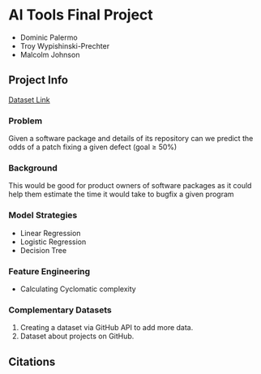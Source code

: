 # AI Tools Final Project
- Dominic Palermo
- Troy Wypishinski-Prechter
- Malcolm Johnson

## Project Info
[Dataset Link](https://github.com/feiwww/GHPR_dataset)

### Problem
Given a software package and details of its repository can we predict the odds of a patch fixing a given defect
(goal ≥ $50\%$)

### Background
This would be good for product owners of software packages as it could help them estimate the time it would take to
bugfix a given program

### Model Strategies
- Linear Regression
- Logistic Regression
- Decision Tree

### Feature Engineering
- Calculating Cyclomatic complexity

### Complementary Datasets
1. Creating a dataset via GitHub API to add more data. 
2. Dataset about projects on GitHub.

## Citations
